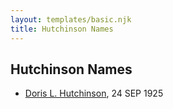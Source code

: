 ```yaml
---
layout: templates/basic.njk
title: Hutchinson Names
---
```

## Hutchinson Names
- [Doris L. Hutchinson](/people/3/36141248), 24 SEP 1925